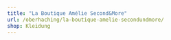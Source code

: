 ```yaml
---
title: "La Boutique Amélie Second&More"
url: /oberhaching/la-boutique-amelie-secondundmore/
shop: Kleidung
---
```

